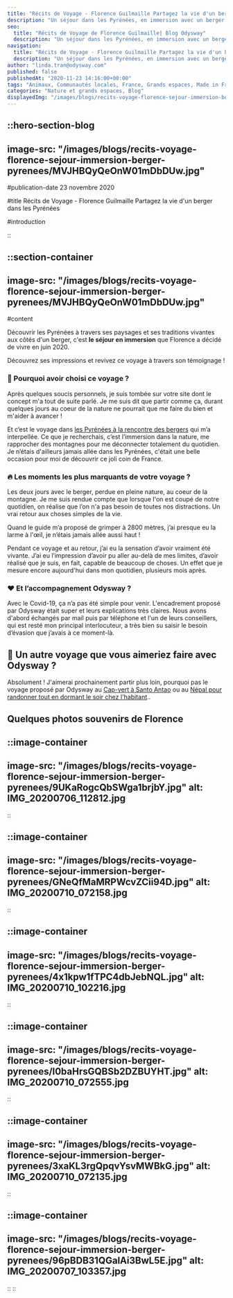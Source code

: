 ```yaml
---
title: "Récits de Voyage - Florence Guilmaille Partagez la vie d'un berger dans les Pyrénées"
description: "Un séjour dans les Pyrénées, en immersion avec un berger et ses troupeaux. Découvrez le témoignage de Florence !"
seo:
  title: "Récits de Voyage de Florence Guilmaille| Blog Odysway"
  description: "Un séjour dans les Pyrénées, en immersion avec un berger et ses troupeaux. Découvrez le témoignage de Florence !"
navigation:
  title: "Récits de Voyage - Florence Guilmaille Partagez la vie d'un berger dans les Pyrénées"
  description: "Un séjour dans les Pyrénées, en immersion avec un berger et ses troupeaux. Découvrez le témoignage de Florence !"
author: "linda.tran@odysway.com"
published: false
publishedAt: "2020-11-23 14:16:00+00:00"
tags: "Animaux, Communautés locales, France, Grands espaces, Made in France"
categories: "Nature et grands espaces, Blog"
displayedImg: "/images/blogs/recits-voyage-florence-sejour-immersion-berger-pyrenees/MVJHBQyQeOnW01mDbDUw.jpg"
---
```


::hero-section-blog
---
image-src: "/images/blogs/recits-voyage-florence-sejour-immersion-berger-pyrenees/MVJHBQyQeOnW01mDbDUw.jpg"
---
#publication-date
23 novembre 2020

#title
Récits de Voyage - Florence Guilmaille Partagez la vie d'un berger dans les Pyrénées

#introduction

::

::section-container
---
image-src: "/images/blogs/recits-voyage-florence-sejour-immersion-berger-pyrenees/MVJHBQyQeOnW01mDbDUw.jpg"
---
#content
  

Découvrir les Pyrénées à travers ses paysages et ses traditions vivantes aux côtés d'un berger, c'est **le séjour en immersion** que Florence a décidé de vivre en juin 2020.

Découvrez ses impressions et revivez ce voyage à travers son témoignage !

### **🤗 Pourquoi avoir choisi ce voyage ?**

Après quelques soucis personnels, je suis tombée sur votre site dont le concept m'a tout de suite parlé. Je me suis dit que partir comme ça, durant quelques jours au coeur de la nature ne pourrait que me faire du bien et m'aider à avancer !

Et c’est le voyage dans [les Pyrénées à la rencontre des bergers](https://odysway.com/voyages/sejour-berger-bearn?utm_source=Blog&utm_medium=Post&utm_campaign=Recit_Florence) qui m’a interpellée. Ce que je recherchais, c’est l’immersion dans la nature, me rapprocher des montagnes pour me déconnecter totalement du quotidien. Je n’étais d'ailleurs jamais allée dans les Pyrénées, c'était une belle occasion pour moi de découvrir ce joli coin de France.

### **🔥 Les moments les plus marquants de votre voyage ?**

Les deux jours avec le berger, perdue en pleine nature, au coeur de la montagne. Je me suis rendue compte que lorsque l'on est coupé de notre quotidien, on réalise que l’on n'a pas besoin de toutes nos distractions. Un vrai retour aux choses simples de la vie.

Quand le guide m’a proposé de grimper à 2800 mètres, j’ai presque eu la larme à l'œil, je n’étais jamais allée aussi haut !

Pendant ce voyage et au retour, j’ai eu la sensation d’avoir vraiment été vivante. J’ai eu l’impression d’avoir pu aller au-delà de mes limites, d’avoir réalisé que je suis, en fait, capable de beaucoup de choses. Un effet que je mesure encore aujourd'hui dans mon quotidien, plusieurs mois après.

### **❤️ Et l’accompagnement Odysway ?**

Avec le Covid-19, ça n’a pas été simple pour venir. L'encadrement proposé par Odysway était super et leurs explications très claires. Nous avons d'abord échangés par mail puis par téléphone et l'un de leurs conseillers, qui est resté mon principal interlocuteur, a très bien su saisir le besoin d’évasion que j’avais à ce moment-là.

## **🧐 Un autre voyage que vous aimeriez faire avec Odysway ?**

Absolument ! J'aimerai prochainement partir plus loin, pourquoi pas le voyage proposé par Odysway au [Cap-vert à Santo Antao](https://odysway.com/voyages/trek-chez-lhabitant-cap-vert) ou au [Népal pour randonner tout en dormant le soir chez l'habitant](https://odysway.com/voyages/trek-chez-lhabitant-nepal)..

## **Quelques photos souvenirs de Florence**

::image-container
---
image-src: "/images/blogs/recits-voyage-florence-sejour-immersion-berger-pyrenees/9UKaRogcQbSWga1brjbY.jpg"
alt: IMG_20200706_112812.jpg
---
::

::image-container
---
image-src: "/images/blogs/recits-voyage-florence-sejour-immersion-berger-pyrenees/GNeQfMaMRPWcvZCii94D.jpg"
alt: IMG_20200710_072158.jpg
---
::

::image-container
---
image-src: "/images/blogs/recits-voyage-florence-sejour-immersion-berger-pyrenees/4x1kpw1fTPC4dbJebNQL.jpg"
alt: IMG_20200710_102216.jpg
---
::

::image-container
---
image-src: "/images/blogs/recits-voyage-florence-sejour-immersion-berger-pyrenees/I0baHrsGQBSb2DZBUYHT.jpg"
alt: IMG_20200710_072555.jpg
---
::

::image-container
---
image-src: "/images/blogs/recits-voyage-florence-sejour-immersion-berger-pyrenees/3xaKL3rgQpqvYsvMWBkG.jpg"
alt: IMG_20200710_072135.jpg
---
::

::image-container
---
image-src: "/images/blogs/recits-voyage-florence-sejour-immersion-berger-pyrenees/96pBDB31QGalAi3BwL5E.jpg"
alt: IMG_20200707_103357.jpg
---
::
::
